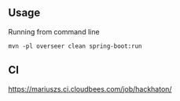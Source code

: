 
Usage
-----

Running from command line

    mvn -pl overseer clean spring-boot:run


CI
-----

https://mariuszs.ci.cloudbees.com/job/hackhaton/